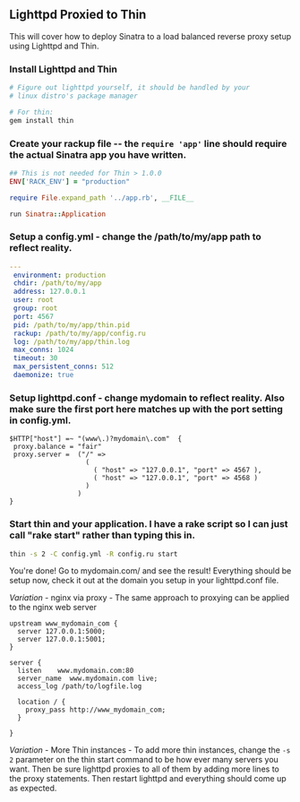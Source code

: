 Lighttpd Proxied to Thin
------------------------

This will cover how to deploy Sinatra to a load balanced reverse
proxy setup using Lighttpd and Thin.

### Install Lighttpd and Thin

```bash
# Figure out lighttpd yourself, it should be handled by your 
# linux distro's package manager

# For thin:
gem install thin
```

### Create your rackup file -- the `require 'app'` line should require the actual Sinatra app you have written.

```ruby
## This is not needed for Thin > 1.0.0
ENV['RACK_ENV'] = "production"

require File.expand_path '../app.rb', __FILE__

run Sinatra::Application
```

### Setup a config.yml - change the /path/to/my/app path to reflect reality.

```yaml
---
 environment: production
 chdir: /path/to/my/app
 address: 127.0.0.1
 user: root
 group: root
 port: 4567
 pid: /path/to/my/app/thin.pid
 rackup: /path/to/my/app/config.ru
 log: /path/to/my/app/thin.log
 max_conns: 1024
 timeout: 30
 max_persistent_conns: 512
 daemonize: true
```

### Setup lighttpd.conf - change mydomain to reflect reality. Also make sure the first port here matches up with the port setting in config.yml.

```
$HTTP["host"] =~ "(www\.)?mydomain\.com"  {
 proxy.balance = "fair"
 proxy.server =  ("/" =>
                   (
                     ( "host" => "127.0.0.1", "port" => 4567 ),
                     ( "host" => "127.0.0.1", "port" => 4568 )
                   )
                 )
}
```

### Start thin and your application. I have a rake script so I can just call "rake start" rather than typing this in.

```bash
thin -s 2 -C config.yml -R config.ru start
```

You're done! Go to mydomain.com/ and see the result! Everything should be setup
now, check it out at the domain you setup in your lighttpd.conf file.

*Variation* - nginx via proxy - The same approach to proxying can be applied to
the nginx web server

```
upstream www_mydomain_com {
  server 127.0.0.1:5000;
  server 127.0.0.1:5001;
}

server {
  listen    www.mydomain.com:80
  server_name  www.mydomain.com live;
  access_log /path/to/logfile.log

  location / {
    proxy_pass http://www_mydomain_com;
  }

}
```

*Variation* - More Thin instances - To add more thin instances, change the 
`-s 2` parameter on the thin start command to be how ever many servers you want. 
Then be sure lighttpd proxies to all of them by adding more lines to the proxy 
statements. Then restart lighttpd and everything should come up as expected.

